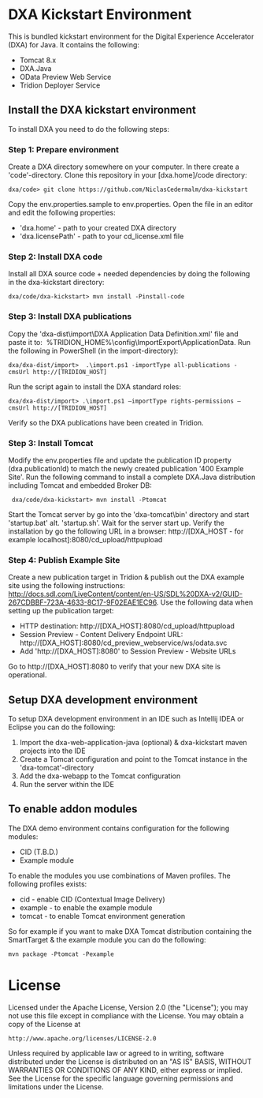 DXA Kickstart Environment
===================================================

This is bundled kickstart environment for the Digital Experience Accelerator (DXA) for Java.
It contains the following:

* Tomcat 8.x
* DXA.Java
* OData Preview Web Service
* Tridion Deployer Service

## Install the DXA kickstart environment

To install DXA you need to do the following steps:

### Step 1: Prepare environment

Create a DXA directory somewhere on your computer. In there create a 'code'-directory. Clone this repository in your [dxa.home]/code directory:


    dxa/code> git clone https://github.com/NiclasCedermalm/dxa-kickstart
    
Copy the env.properties.sample to env.properties. Open the file in an editor and edit the following properties:

* 'dxa.home' - path to your created DXA directory
* 'dxa.licensePath' - path to your cd_license.xml file 

### Step 2: Install DXA code
    
Install all DXA source code + needed dependencies by doing the following in the dxa-kickstart directory:


    dxa/code/dxa-kickstart> mvn install -Pinstall-code 
 
### Step 3: Install DXA publications
    
Copy the 'dxa-dist\import\DXA Application Data Definition.xml' file and paste it to:  %TRIDION_HOME%\config\ImportExport\ApplicationData\. Run the following in PowerShell (in the import\-directory):


    dxa/dxa-dist/import>  .\import.ps1 -importType all-publications -cmsUrl http://[TRIDION_HOST]
    
Run the script again to install the DXA standard roles:


    dxa/dxa-dist/import> .\import.ps1 –importType rights-permissions –cmsUrl http://[TRIDION_HOST]

Verify so the DXA publications have been created in Tridion.


### Step 3: Install Tomcat

Modify the env.properties file and update the publication ID property (dxa.publicationId) to match the newly created publication '400 Example Site'. Run the following command to install a complete DXA.Java distribution including Tomcat and embedded Broker DB:


     dxa/code/dxa-kickstart> mvn install -Ptomcat 
      
Start the Tomcat server by go into the 'dxa-tomcat\bin' directory and start 'startup.bat' alt. 'startup.sh'. Wait for the server start up. Verify the installation by go the following URL in a browser: http://[DXA_HOST - for example localhost]:8080/cd_upload/httpupload 

### Step 4: Publish Example Site

Create a new publication target in Tridion & publish out the DXA example site using the following instructions: http://docs.sdl.com/LiveContent/content/en-US/SDL%20DXA-v2/GUID-267CDBBF-723A-4633-8C17-9F02EAE1EC96.
Use the following data when setting up the publication target: 

* HTTP destination: http://[DXA_HOST]:8080/cd_upload/httpupload 
* Session Preview - Content Delivery Endpoint URL:  http://[DXA_HOST]:8080/cd_preview_webservice/ws/odata.svc 
* Add 'http://[DXA_HOST]:8080' to Session Preview - Website URLs
    
Go to http://[DXA_HOST]:8080 to verify that your new DXA site is operational.

## Setup DXA development environment

To setup DXA development environment in an IDE such as Intellij IDEA or Eclipse you can do the following:

1. Import the dxa-web-application-java (optional) & dxa-kickstart maven projects into the IDE
2. Create a Tomcat configuration and point to the Tomcat instance in the 'dxa-tomcat'-directory 
3. Add the dxa-webapp to the Tomcat configuration
4. Run the server within the IDE


## To enable addon modules

The DXA demo environment contains configuration for the following modules:

* CID (T.B.D.)
* Example module

To enable the modules you use combinations of Maven profiles. The following profiles exists:

* cid - enable CID (Contextual Image Delivery)
* example - to enable the example module
* tomcat - to enable Tomcat environment generation

So for example if you want to make DXA Tomcat distribution containing the SmartTarget & the example module you can do the following:

    mvn package -Ptomcat -Pexample

# License

Licensed under the Apache License, Version 2.0 (the "License"); you may not use this file except in compliance with the License. You may obtain a copy of the License at

    http://www.apache.org/licenses/LICENSE-2.0

Unless required by applicable law or agreed to in writing, software distributed under the License is distributed on an "AS IS" BASIS, WITHOUT WARRANTIES OR CONDITIONS OF ANY KIND, either express or implied. See the License for the specific language governing permissions and limitations under the License.








